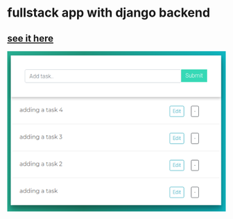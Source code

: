 # fullstack app with django backend 

##  [see it here](http://137.184.230.133:3001)

![](simpletodos.png)
